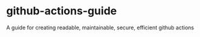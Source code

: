 # github-actions-guide
A guide for creating readable, maintainable, secure, efficient github actions
